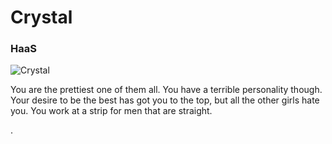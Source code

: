 Crystal
=======================================

### HaaS

![Crystal](http://www.mgsrvr.com/8937cd791a182282478e608084db625b.jpeg)

You are the prettiest one of them all.
You have a terrible personality though.
Your desire to be the best has got you to the top, but all the other girls hate you.
You work at a strip for men that are straight.

.
